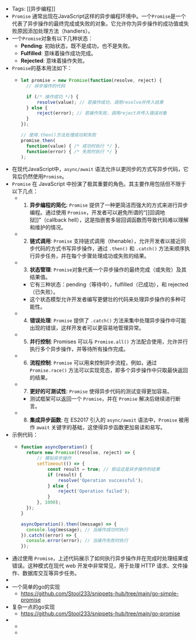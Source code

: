 - Tags: [[异步编程]]
- `Promise` 通常出现在JavaScript这样的异步编程环境中。一个`Promise`是一个代表了异步操作的最终完成或失败的对象。它允许你为异步操作的成功值或失败原因添加处理方法（handlers）。
- 一个`Promise`对象有以下几种状态：
	- **Pending**: 初始状态，既不是成功，也不是失败。
	- **Fulfilled**: 意味着操作成功完成。
	- **Rejected**: 意味着操作失败。
- `Promise`的基本用法如下：
	- ```javascript
	  let promise = new Promise(function(resolve, reject) {
	    // 异步操作的代码
	  
	    if (/* 操作成功 */) {
	        resolve(value); // 若操作成功，调用resolve并传入结果
	    } else {
	        reject(error); // 若操作失败，调用reject并传入错误对象
	    }
	  });
	  
	  // 使用.then()方法处理成功和失败
	  promise.then(
	    function(value) { /* 成功时执行 */ },
	    function(error) { /* 失败时执行 */ }
	  );
	  ```
- 在现代JavaScript中，`async/await` 语法允许以更同步的方式写异步代码，它背后仍然使用`Promise`。
- `Promise` 在 JavaScript 中扮演了极其重要的角色。其主要作用包括但不限于以下几点：
	- 1. **异步编程的简化**: `Promise` 提供了一种更简洁而强大的方式来进行异步编程。通过使用 `Promise`，开发者可以避免所谓的“[[回调地狱]]”（callback hell），这是指嵌套多层回调函数而导致代码难以理解和维护的情况。
	- 2. **链式调用**: `Promise` 支持链式调用（thenable），允许开发者以接近同步代码的方式书写异步操作，通过 `.then()` 和 `.catch()` 方法来顺序执行异步任务，并在每个步骤处理成功或失败的结果。
	- 3. **状态管理**: `Promise`对象代表一个异步操作的最终完成（或失败）及其结果值。
		- 它有三种状态：pending（等待中），fulfilled（已成功），和 rejected（已失败）。
		- 这个状态模型允许开发者编写更健壮的代码来处理异步操作的多种可能性。
	- 4. **错误处理**: `Promise` 提供了 `.catch()` 方法来集中处理异步操作中可能出现的错误，这样开发者可以更容易地管理异常。
	- 5. **并行控制**: Promises 可以与 `Promise.all()` 方法配合使用，允许并行执行多个异步操作，并等待所有操作完成。
	- 6. **流程控制**: `Promise` 可以用来控制异步流程，例如，通过 `Promise.race()` 方法可以实现竞态，即多个异步操作中只取最快返回的结果。
	- 7. **更好的可测试性**: `Promise` 使得异步代码的测试变得更加容易。
		- 测试框架可以返回一个 `Promise`，并在 `Promise` 解决后继续进行断言。
	- 8. **集成异步函数**: 在 ES2017 引入的 `async/await` 语法中，`Promise` 被用作 `await` 关键字的基础，这使得异步函数更加易读和易写。
- 示例代码：
	- ```javascript
	  function asyncOperation() {
	    return new Promise((resolve, reject) => {
	        // 模拟异步操作
	        setTimeout(() => {
	            const result = true; // 假设这是异步操作的结果
	            if (result) {
	                resolve('Operation successful');
	            } else {
	                reject('Operation failed');
	            }
	        }, 1000);
	    });
	  }
	  
	  asyncOperation().then((message) => {
	    console.log(message); // 当操作成功时执行
	  }).catch((error) => {
	    console.error(error); // 当操作失败时执行
	  });
	  ```
- 通过使用 `Promise`，上述代码展示了如何执行异步操作并在完成时处理结果或错误。这种模式在现代 web 开发中非常常见，用于处理 HTTP 请求、文件操作、数据库交互等异步任务。
-
- 一个简单的go的实现
	- https://github.com/Stool233/snippets-hub/tree/main/go-simple-promise
- 复杂一点的go实现
	- https://github.com/Stool233/snippets-hub/tree/main/go-promise
-
	-
	-